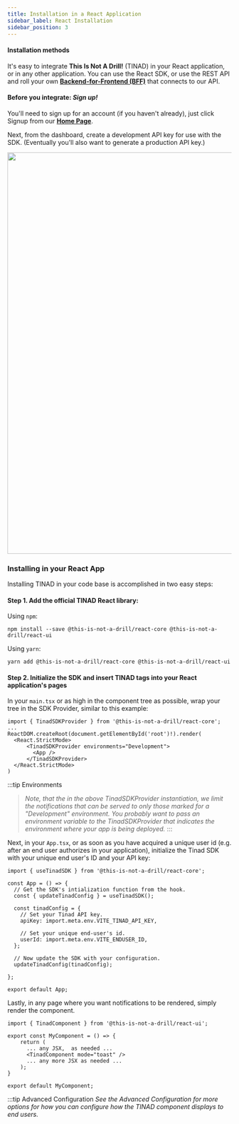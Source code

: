 ```yaml
---
title: Installation in a React Application
sidebar_label: React Installation
sidebar_position: 3
---
```

#### Installation methods

It's easy to integrate **This Is Not A Drill!** (TINAD) in your React
application, or in any other application. You can use the React SDK,
or use the REST API and roll your own
**[Backend-for-Frontend (BFF)](https://medium.com/mobilepeople/backend-for-frontend-pattern-why-you-need-to-know-it-46f94ce420b0)**
that connects to our API.

#### Before you integrate: _Sign up!_

You'll need to sign up for an account (if you haven't already), just click Signup from our **[Home Page](https://this-is-not-a-drill)**.

Next, from the dashboard, create a development API key for use with
the SDK. (Eventually you'll also want to generate a production API
key.)

<a href="https://app.this-is-not-a-drill.com/settings/app-config"><img src="/img/apiKeyCreation.png" width="900"/></a>

### Installing in your React App

Installing TINAD in your code base is accomplished in two easy steps:

#### Step 1. Add the official TINAD React library:

Using `npm`:
```
npm install --save @this-is-not-a-drill/react-core @this-is-not-a-drill/react-ui
```
Using `yarn`:
```
yarn add @this-is-not-a-drill/react-core @this-is-not-a-drill/react-ui
```

#### Step 2. Initialize the SDK and insert TINAD tags into your React application's pages


In your `main.tsx` or as high in the component tree as possible, wrap your tree in the SDK Provider, similar to this example:

```tsx title="src/main.tsx"
import { TinadSDKProvider } from '@this-is-not-a-drill/react-core';
...
ReactDOM.createRoot(document.getElementById('root')!).render(
  <React.StrictMode>
      <TinadSDKProvider environments="Development">
        <App />
      </TinadSDKProvider>
  </React.StrictMode>
)
```

:::tip Environments
> _Note, that the in the above TinadSDKProvider instantiation, we
> limit the notifications that can be served to only those marked for
> a "Development" environment. You probably want to pass an
> environment variable to the TinadSDKProvider that indicates the
> environment where your app is being deployed._
:::

Next, in your `App.tsx`, or as soon as you have acquired a unique user
id (e.g. after an end user authorizes in your application), initialize the
Tinad SDK with your unique end user's ID and your API key:

```tsx title="src/components/App.tsx"
import { useTinadSDK } from '@this-is-not-a-drill/react-core';

const App = () => {
  // Get the SDK's intialization function from the hook.
  const { updateTinadConfig } = useTinadSDK();

  const tinadConfig = { 
    // Set your Tinad API key.
    apiKey: import.meta.env.VITE_TINAD_API_KEY,

    // Set your unique end-user's id.
    userId: import.meta.env.VITE_ENDUSER_ID,
  };

  // Now update the SDK with your configuration.
  updateTinadConfig(tinadConfig);

};

export default App;
```


Lastly, in any page where you want notifications to be rendered,
simply render the component.

```tsx title="src/components/MyComponent.tsx"
import { TinadComponent } from '@this-is-not-a-drill/react-ui';

export const MyComponent = () => {
    return (
      ... any JSX,  as needed ...
      <TinadComponent mode="toast" />
      ... any more JSX as needed ...
    );
}

export default MyComponent;
```

:::tip Advanced Configuration
_See the Advanced Configuration for more options for how you
can configure how the TINAD component displays to end users._
